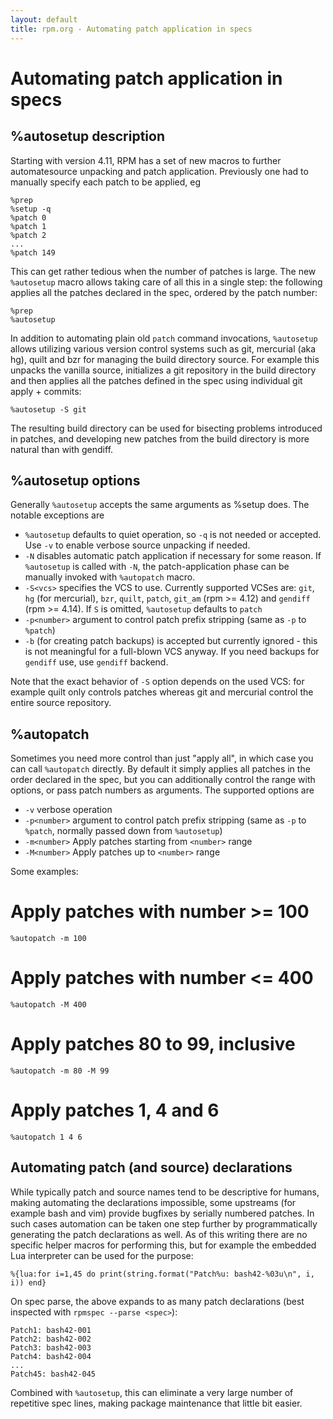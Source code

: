 ```yaml
---
layout: default
title: rpm.org - Automating patch application in specs
---
```

# Automating patch application in specs

## %autosetup description

Starting with version 4.11, RPM has a set of new macros to further
automatesource unpacking and patch application. Previously one had to
manually specify each patch to be applied, eg

```
%prep
%setup -q
%patch 0
%patch 1
%patch 2
...
%patch 149
```

This can get rather tedious when the number of patches is large. The new
`%autosetup` macro allows taking care of all this in a single step: the
following applies all the patches declared in the spec, ordered by the patch
number:

```
%prep
%autosetup
```

In addition to automating plain old `patch` command invocations, `%autosetup`
allows utilizing various version control systems such as git, mercurial (aka
hg), quilt and bzr for managing the build directory source. For example this
unpacks the vanilla source, initializes a git repository in the build
directory and then applies all the patches defined in the spec using
individual git apply + commits:

```
%autosetup -S git
```

The resulting build directory can be used for bisecting problems introduced
in patches, and developing new patches from the build directory is more
natural than with gendiff.

## %autosetup options

Generally `%autosetup` accepts the same arguments as %setup does. The notable
exceptions are

* `%autosetup` defaults to quiet operation, so `-q` is not needed or accepted.
  Use `-v` to enable verbose source unpacking if needed.
* `-N` disables automatic patch application if necessary for some reason. If
  `%autosetup` is called with `-N`, the patch-application phase can be
   manually invoked with `%autopatch` macro.
* `-S<vcs>` specifies the VCS to use. Currently supported VCSes are: `git`,
  `hg` (for mercurial), `bzr`, `quilt`, `patch`, `git_am` (rpm >= 4.12)
  and `gendiff` (rpm >= 4.14). If `S` is omitted, `%autosetup` defaults to
  `patch`
* `-p<number>` argument to control patch prefix stripping (same as
  `-p` to `%patch`)
* `-b` (for creating patch backups) is accepted but currently ignored -
  this is not meaningful for a full-blown VCS anyway. If you need backups
  for `gendiff` use, use `gendiff` backend.

Note that the exact behavior of `-S` option depends on the used VCS: for
example quilt only controls patches whereas git and mercurial control the
entire source repository.

## %autopatch

Sometimes you need more control than just "apply all", in which case you
can call `%autopatch` directly. By default it simply applies all patches
in the order declared in the spec, but you can additionally control the
range with options, or pass patch numbers as arguments.  The supported
options are

* `-v` verbose operation
* `-p<number>` argument to control patch prefix stripping (same as
  `-p` to `%patch`, normally passed down from `%autosetup`)
* `-m<number>` Apply patches starting from `<number>` range
* `-M<number>` Apply patches up to `<number>` range

Some examples:

# Apply patches with number >= 100
`%autopatch -m 100`
# Apply patches with number <= 400
`%autopatch -M 400`
# Apply patches 80 to 99, inclusive
`%autopatch -m 80 -M 99`
# Apply patches 1, 4 and 6
`%autopatch 1 4 6`

## Automating patch (and source) declarations

While typically patch and source names tend to be descriptive for humans,
making automating the declarations impossible, some upstreams (for example
bash and vim) provide bugfixes by serially numbered patches. In such cases
automation can be taken one step further by programmatically generating the
patch declarations as well. As of this writing there are no specific helper
macros for performing this, but for example the embedded Lua interpreter can
be used for the purpose:

```
%{lua:for i=1,45 do print(string.format("Patch%u: bash42-%03u\n", i, i)) end}
```


On spec parse, the above expands to as many patch declarations (best
inspected with `rpmspec --parse <spec>`):

```
Patch1: bash42-001
Patch2: bash42-002
Patch3: bash42-003
Patch4: bash42-004
...
Patch45: bash42-045
```

Combined with `%autosetup`, this can eliminate a very large number of
repetitive spec lines, making package maintenance that little bit easier. 
